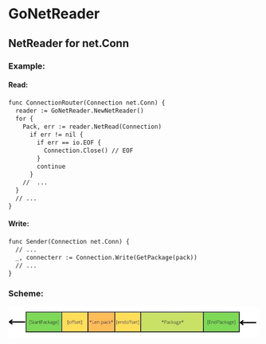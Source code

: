 # GoNetReader
## NetReader for net.Conn

### Example:
#### Read:
```
func ConnectionRouter(Connection net.Conn) {
  reader := GoNetReader.NewNetReader()
  for {
    Pack, err := reader.NetRead(Connection)
      if err != nil {
		if err == io.EOF {
          Connection.Close() // EOF
        }
        continue 
      }
    //  ...
  }
  // ...
}
```  
#### Write:
``` 
func Sender(Connection net.Conn) { 
  // ...
  _, connecterr := Connection.Write(GetPackage(pack))
  // ...
}

```  
### Scheme:
![](sheme.jpg)

